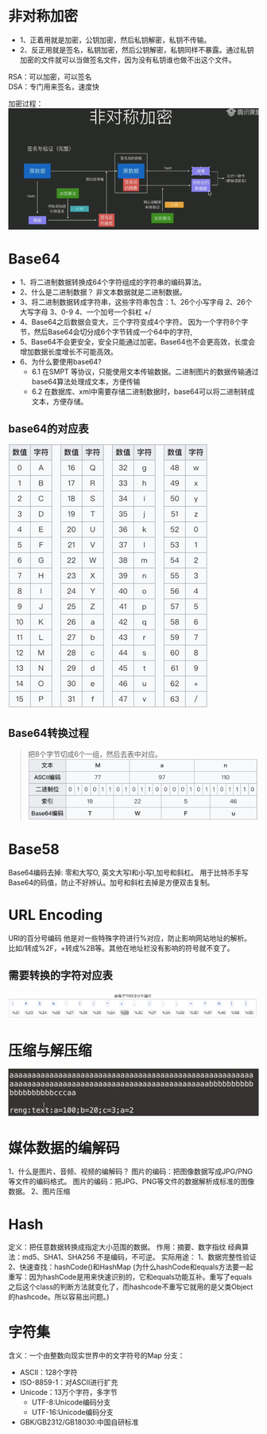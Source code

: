 # 非对称加密

- 1、正着用就是加密，公钥加密，然后私钥解密，私钥不传输。
- 2、反正用就是签名，私钥加密，然后公钥解密，私钥同样不暴露。通过私钥加密的文件就可以当做签名文件，因为没有私钥谁也做不出这个文件。

RSA：可以加密，可以签名   
DSA：专门用来签名，速度快   

加密过程：    
![linear](https://github.com/IRVING18/notes/blob/master/网络协议/file/签名加密.png)

# Base64

- 1、将二进制数据转换成64个字符组成的字符串的编码算法。
- 2、什么是二进制数据？
  非文本数据就是二进制数据。
- 3、将二进制数据转成字符串，这些字符串包含：1、26个小写字母 2、26个大写字母 3、0-9 4、一个加号一个斜杠 +/
- 4、Base64之后数据会变大，三个字符变成4个字符。
 因为一个字符8个字节，然后Base64会切分成6个字节转成一个64中的字符,
- 5、Base64不会更安全，安全只能通过加密。Base64也不会更高效，长度会增加数据长度增长不可能高效。
- 6、为什么要使用base64?
  - 6.1 在SMPT 等协议，只能使用文本传输数据。二进制图片的数据传输通过base64算法处理成文本，方便传输
  - 6.2 在数据库、xml中需要存储二进制数据时，base64可以将二进制转成文本，方便存储。

## base64的对应表
![linear](https://github.com/IRVING18/notes/blob/master/网络协议/file/base64-1.png)

## Base64转换过程
> 把8个字节切成6个一组，然后去表中对应。
![linear](https://github.com/IRVING18/notes/blob/master/网络协议/file/base64-2.png)

# Base58
Base64编码去掉: 零和大写O, 英文大写I和小写l,加号和斜杠。
用于比特币手写Base64的码值，防止不好辨认。加号和斜杠去掉是方便双击复制。


# URL Encoding
URI的百分号编码
他是对一些特殊字符进行%对应，防止影响网站地址的解析。
比如/转成%2F，+转成%2B等。其他在地址栏没有影响的符号就不变了。

## 需要转换的字符对应表
![linear](https://github.com/IRVING18/notes/blob/master/网络协议/file/urlencoding1.png)

# 压缩与解压缩
![linear](https://github.com/IRVING18/notes/blob/master/网络协议/file/压缩1.png)

# 媒体数据的编解码
1、什么是图片、音频、视频的编解码？
图片的编码：把图像数据写成JPG/PNG等文件的编码格式。
图片的编码：把JPG、PNG等文件的数据解析成标准的图像数据。
2、图片压缩

# Hash
定义：把任意数据转换成指定大小范围的数据。
作用：摘要、数字指纹
经典算法：md5、SHA1、SHA256
不是编码，不可逆。
实际用途：
1、数据完整性验证
2、快速查找：hashCode()和HashMap
(为什么hashCode和equals方法要一起重写：因为hashCode是用来快速识别的，它和equals功能互补。重写了equals之后这个class的判断方法就变化了，而hashcode不重写它就用的是父类Object的hashcode。所以容易出问题。)

# 字符集
含义：一个由整数向现实世界中的文字符号的Map
分支：
 - ASCII：128个字符
 - ISO-8859-1：对ASCII进行扩充
 - Unicode：13万个字符，多字节
    - UTF-8:Unicode编码分支
    - UTF-16:Unicode编码分支
 - GBK/GB2312/GB18030:中国自研标准
